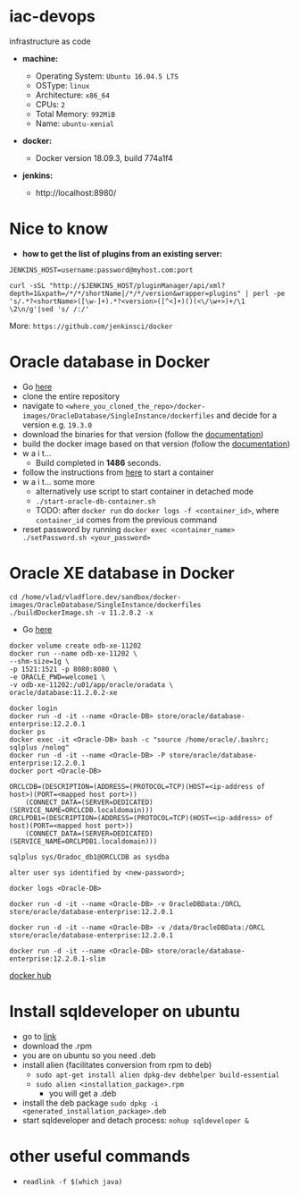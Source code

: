 # iac-devops
infrastructure as code

* **machine:**
    * Operating System: ```Ubuntu 16.04.5 LTS```
    * OSType: ```linux```
    * Architecture: ```x86_64```
    * CPUs: ```2```
    * Total Memory: ```992MiB```
    * Name: ```ubuntu-xenial```

* **docker:**

    * Docker version 18.09.3, build 774a1f4

* **jenkins:**

    * http://localhost:8980/

# Nice to know

* **how to get the list of plugins from an existing server:**

```JENKINS_HOST=username:password@myhost.com:port```

```curl -sSL "http://$JENKINS_HOST/pluginManager/api/xml?depth=1&xpath=/*/*/shortName|/*/*/version&wrapper=plugins" | perl -pe 's/.*?<shortName>([\w-]+).*?<version>([^<]+)()(<\/\w+>)+/\1 \2\n/g'|sed 's/ /:/'```

More: ```https://github.com/jenkinsci/docker```

# Oracle database in Docker
* Go [here](https://github.com/oracle/docker-images)
* clone the entire repository
* navigate to `<where_you_cloned_the_repo>/docker-images/OracleDatabase/SingleInstance/dockerfiles` and decide for a version e.g. `19.3.0` 
* download the binaries for that version (follow the [documentation](https://github.com/oracle/docker-images/tree/master/OracleDatabase/SingleInstance))
* build the docker image based on that version (follow the [documentation](https://github.com/oracle/docker-images/tree/master/OracleDatabase/SingleInstance))
* w a i t...
    * Build completed in **1486** seconds.
* follow the instructions from [here](https://github.com/oracle/docker-images/tree/master/OracleDatabase/SingleInstance#running-oracle-database-in-a-docker-container) to start a container
* w a i t... some more
    * alternatively use script to start container in detached mode
    * `./start-oracle-db-container.sh`
    * TODO: after `docker run` do `docker logs -f <container_id>`, where `container_id` comes from the previous command
* reset password by running `docker exec <container_name> ./setPassword.sh <your_password>`

# Oracle XE database in Docker
```
cd /home/vlad/vladflore.dev/sandbox/docker-images/OracleDatabase/SingleInstance/dockerfiles
./buildDockerImage.sh -v 11.2.0.2 -x
```
* Go [here](https://github.com/oracle/docker-images/tree/master/OracleDatabase/SingleInstance#running-oracle-database-11gr2-express-edition-in-a-docker-container)
```
docker volume create odb-xe-11202
docker run --name odb-xe-11202 \
--shm-size=1g \
-p 1521:1521 -p 8080:8080 \
-e ORACLE_PWD=welcome1 \
-v odb-xe-11202:/u01/app/oracle/oradata \
oracle/database:11.2.0.2-xe
```












```
docker login
docker run -d -it --name <Oracle-DB> store/oracle/database-enterprise:12.2.0.1
docker ps
docker exec -it <Oracle-DB> bash -c "source /home/oracle/.bashrc; sqlplus /nolog"
docker run -d -it --name <Oracle-DB> -P store/oracle/database-enterprise:12.2.0.1
docker port <Oracle-DB>

ORCLCDB=(DESCRIPTION=(ADDRESS=(PROTOCOL=TCP)(HOST=<ip-address of host>)(PORT=<mapped host port>))
    (CONNECT_DATA=(SERVER=DEDICATED)(SERVICE_NAME=ORCLCDB.localdomain)))
ORCLPDB1=(DESCRIPTION=(ADDRESS=(PROTOCOL=TCP)(HOST=<ip-address> of host)(PORT=<mapped host port>))
    (CONNECT_DATA=(SERVER=DEDICATED)(SERVICE_NAME=ORCLPDB1.localdomain)))

sqlplus sys/Oradoc_db1@ORCLCDB as sysdba

alter user sys identified by <new-password>;

docker logs <Oracle-DB>

docker run -d -it --name <Oracle-DB> -v OracleDBData:/ORCL store/oracle/database-enterprise:12.2.0.1

docker run -d -it --name <Oracle-DB> -v /data/OracleDBData:/ORCL store/oracle/database-enterprise:12.2.0.1

docker run -d -it --name <Oracle-DB> store/oracle/database-enterprise:12.2.0.1-slim
```

[docker hub](https://hub.docker.com/u/vladflore/content/sub-49361cea-8599-463d-b3cd-bf5d4f428420) 
 
 
# Install sqldeveloper on ubuntu
* go to [link](https://www.oracle.com/tools/downloads/sqldev-v192-downloads.html)
* download the .rpm
* you are on ubuntu so you need .deb
* install alien (facilitates conversion from rpm to deb)
    * `sudo apt-get install alien dpkg-dev debhelper build-essential`
    * `sudo alien <installation_package>.rpm`
        * you will get a .deb
* install the deb package `sudo dpkg -i <generated_installation_package>.deb`
* start sqldeveloper and detach process: `nohup sqldeveloper &`

# other useful commands
* `readlink -f $(which java)`
